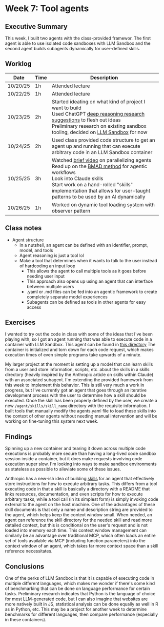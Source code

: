 # Week 7: Tool agents

## Executive Summary

This week, I built two agents with the class-provided framewor. The first agent is able to use isolated code sandboxes with LLM Sandbox and the second agent builds subagents dynamically for user-defined skills.

## Worklog

<!-- Note that this "table" was mostly generated with a VSCode extension that attempts to make all markdown table cells the same size, hence the strange formatting. I strongly recommend reading this report with something that actually renders the markdown instead of attempting to parse this mess visually. -->

| Date     | Time | Description                                                                                                                                                                                                                                                                                                                                                                      |
| -------- | ---- | -------------------------------------------------------------------------------------------------------------------------------------------------------------------------------------------------------------------------------------------------------------------------------------------------------------------------------------------------------------------------------- |
| 10/20/25 | 1h   | Attended lecture                                                                                                                                                                                                                                                                                                                                                                 |
| 10/22/25 | 1h   | Attended lecture                                                                                                                                                                                                                                                                                                                                                                 |
| 10/23/25 | 2h   | Started ideating on what kind of project I want to build<br>Used ChatGPT [deep reasoning research suggestions](https://github.com/kennionblack/prompt-engineering/tree/main/week7/code_reasoning_bot/deep_reasoning_response.txt) to flesh out ideas<br>Preliminary research on existing sandbox tooling, decided on [LLM Sandbox](https://vndee.github.io/llm-sandbox/) for now |
| 10/24/25 | 2h   | Used class provided code structure to get an agent up and running that can execute arbitrary code in an LLM Sandbox container                                                                                                                                                                                                                                                    |
| 10/25/25 | 3h   | Watched [brief video](https://www.youtube.com/watch?v=xckU9n9r8Rs) on parallelizing agents<br>Read up on the [BMAD method](https://github.com/bmad-code-org/BMAD-METHOD) for agentic workflows<br>Look into Claude skills<br>Start work on a hand-rolled "skills" implementation that allows for user-taught patterns to be used by an AI dynamically                            |
| 10/26/25 | 1h   | Worked on dynamic tool loading system with observer pattern                                                                                                                                                                                                                                                                                                                      |

## Class notes

- Agent structure
  - In a nutshell, an agent can be defined with an identifier, prompt, model, and tools
  - Agent reasoning is just a tool lol
  - Make a tool that determines when it wants to talk to the user instead of hardcoding an input loop
    - This allows the agent to call multiple tools as it goes before needing user input
    - This approach also opens up using an agent that can interface between multiple users
    - .yaml or .md files can be fed into an agentic framework to create completely separate model experiences
    - Subagents can be defined as tools in other agents for easy access

## Exercises

I wanted to try out the code in class with some of the ideas that I've been playing with, so I got an agent running that was able to execute code in a container with LLM Sandbox. This agent can be found in [this directory](https://github.com/kennionblack/prompt-engineering/tree/main/week6/cloudflare-mcp) The container is initialized and torn down for each code request, which makes execution times of even simple programs take upwards of a minute.

My larger project at the moment is setting up a model that can learn skills from a user and store information, scripts, etc. about the skills in a skills directory (heavily inspired by the Anthropic article on skills within Claude) with an associated subagent. I'm extending the provided framework from this week to implement this behavior. This is still very much a work in progress, but I've currently got an agent that goes through an iterative development process with the user to determine how a skill should be executed. Once the skill has been properly defined by the user, we create a new `/agent/skills/skill_name` directory with the requisite information. I built tools that manually modify the agents.yaml file to load these skills into the context of other agents without needing manual intervention and will be working on fine-tuning this system next week.

## Findings

Spinning up a new container and tearing it down across multiple code executions is probably more secure than having a long-lived code sandbox session inside a container, but it does make requests involving code execution super slow. I'm looking into ways to make sandbox environments as stateless as possible to alleviate some of these issues.

Anthropic has a new-ish idea of building [skills](https://www.anthropic.com/news/skills) for an agent that effectively store instructions for how to execute arbitrary tasks. This differs from a tool executing code in that a skill is basically a directory with a README that links resources, documentation, and even scripts for how to execute arbitrary tasks, while a tool call (in its simplest form) is simply invoking code external to the agent on the host machine. One of the advantages of these skill documents is that only a name and description string are provided to the agent, which helps keep the context window small. When needed, an agent can reference the skill directory for the needed skill and read more detailed context, but this is conditional on the user's request and is not loaded into memory each time. This context window management can similarly be an advantage over traditional MCP, which often loads an entire set of tools available via MCP (including function parameters) into the context window of an agent, which takes far more context space than a skill reference necessitates.

## Conclusions

One of the perks of LLM Sandbox is that it is capable of executing code in multiple different languages, which makes me wonder if there's some kind of benchmarking that can be done on language performance for certain tasks. Preliminary research indicates that Python is the language of choice for most LLM-generated code, but I can also imagine that websites are more natively built in JS, statistical analysis can be done equally as well in R as in Python, etc. This may be a project for another week to determine benchmarks for different languages, then compare performance (especially in these containers).
